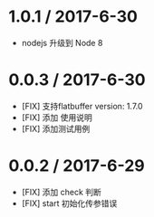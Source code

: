 1.0.1 / 2017-6-30
=================
  * nodejs 升级到 Node 8

0.0.3 / 2017-6-30
=================
  * [FIX] 支持flatbuffer version: 1.7.0
  * [FIX] 添加 使用说明
  * [FIX] 添加测试用例

0.0.2 / 2017-6-29
=================
  * [FIX] 添加 check 判断
  * [FIX] start 初始化传参错误